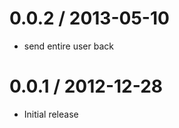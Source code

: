 
0.0.2 / 2013-05-10
==================

  * send entire user back

0.0.1 / 2012-12-28
==================

  * Initial release
